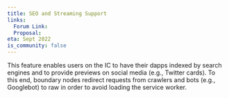 ```yaml
---
title: SEO and Streaming Support
links:
  Forum Link:
  Proposal:
eta: Sept 2022
is_community: false
---
```


This feature enables users on the IC to have their dapps indexed by search engines and to provide previews on social media (e.g., Twitter cards). To this end, boundary nodes redirect requests from crawlers and bots (e.g., Googlebot) to raw in order to avoid loading the service worker.
